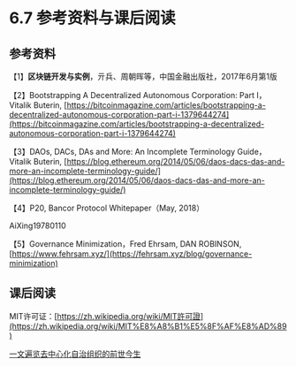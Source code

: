 # 6.7 参考资料与课后阅读

## 参考资料

【1】**区块链开发与实例**，亓兵、周朝晖等，中国金融出版社，2017年6月第1版

【2】Bootstrapping A Decentralized Autonomous Corporation: Part I，Vitalik Buterin, [https://bitcoinmagazine.com/articles/bootstrapping-a-decentralized-autonomous-corporation-part-i-1379644274](https://bitcoinmagazine.com/articles/bootstrapping-a-decentralized-autonomous-corporation-part-i-1379644274)

【3】DAOs, DACs, DAs and More: An Incomplete Terminology Guide，Vitalik Buterin, [https://blog.ethereum.org/2014/05/06/daos-dacs-das-and-more-an-incomplete-terminology-guide/](https://blog.ethereum.org/2014/05/06/daos-dacs-das-and-more-an-incomplete-terminology-guide/)

【4】P20, Bancor Protocol Whitepaper（May, 2018）

AiXing19780110

【5】Governance Minimization，Fred Ehrsam, DAN ROBINSON, [https://www.fehrsam.xyz/](https://fehrsam.xyz/blog/governance-minimization)

## 课后阅读

MIT许可证：[https://zh.wikipedia.org/wiki/MIT許可證](https://zh.wikipedia.org/wiki/MIT%E8%A8%B1%E5%8F%AF%E8%AD%89)

[一文遍览去中心化自治组织的前世今生](https://realsatoshi.net/15008/)
